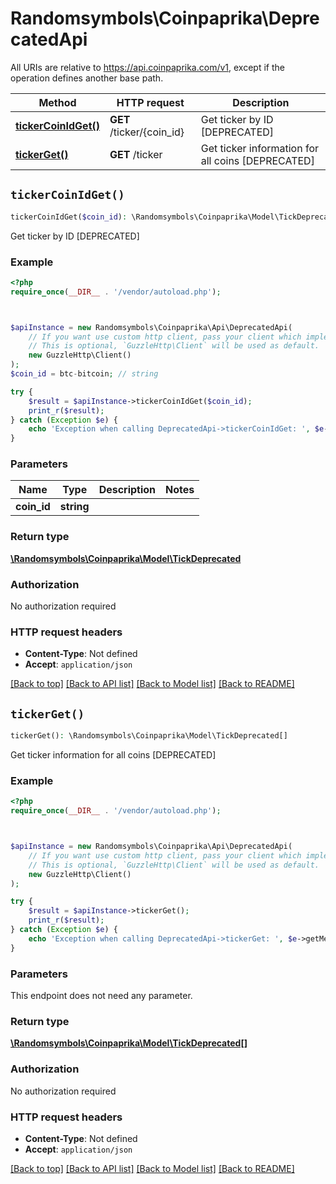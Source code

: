 # Randomsymbols\Coinpaprika\DeprecatedApi

All URIs are relative to https://api.coinpaprika.com/v1, except if the operation defines another base path.

| Method | HTTP request | Description |
| ------------- | ------------- | ------------- |
| [**tickerCoinIdGet()**](DeprecatedApi.md#tickerCoinIdGet) | **GET** /ticker/{coin_id} | Get ticker by ID [DEPRECATED] |
| [**tickerGet()**](DeprecatedApi.md#tickerGet) | **GET** /ticker | Get ticker information for all coins [DEPRECATED] |


## `tickerCoinIdGet()`

```php
tickerCoinIdGet($coin_id): \Randomsymbols\Coinpaprika\Model\TickDeprecated
```

Get ticker by ID [DEPRECATED]

### Example

```php
<?php
require_once(__DIR__ . '/vendor/autoload.php');



$apiInstance = new Randomsymbols\Coinpaprika\Api\DeprecatedApi(
    // If you want use custom http client, pass your client which implements `GuzzleHttp\ClientInterface`.
    // This is optional, `GuzzleHttp\Client` will be used as default.
    new GuzzleHttp\Client()
);
$coin_id = btc-bitcoin; // string

try {
    $result = $apiInstance->tickerCoinIdGet($coin_id);
    print_r($result);
} catch (Exception $e) {
    echo 'Exception when calling DeprecatedApi->tickerCoinIdGet: ', $e->getMessage(), PHP_EOL;
}
```

### Parameters

| Name | Type | Description  | Notes |
| ------------- | ------------- | ------------- | ------------- |
| **coin_id** | **string**|  | |

### Return type

[**\Randomsymbols\Coinpaprika\Model\TickDeprecated**](../Model/TickDeprecated.md)

### Authorization

No authorization required

### HTTP request headers

- **Content-Type**: Not defined
- **Accept**: `application/json`

[[Back to top]](#) [[Back to API list]](../../README.md#endpoints)
[[Back to Model list]](../../README.md#models)
[[Back to README]](../../README.md)

## `tickerGet()`

```php
tickerGet(): \Randomsymbols\Coinpaprika\Model\TickDeprecated[]
```

Get ticker information for all coins [DEPRECATED]

### Example

```php
<?php
require_once(__DIR__ . '/vendor/autoload.php');



$apiInstance = new Randomsymbols\Coinpaprika\Api\DeprecatedApi(
    // If you want use custom http client, pass your client which implements `GuzzleHttp\ClientInterface`.
    // This is optional, `GuzzleHttp\Client` will be used as default.
    new GuzzleHttp\Client()
);

try {
    $result = $apiInstance->tickerGet();
    print_r($result);
} catch (Exception $e) {
    echo 'Exception when calling DeprecatedApi->tickerGet: ', $e->getMessage(), PHP_EOL;
}
```

### Parameters

This endpoint does not need any parameter.

### Return type

[**\Randomsymbols\Coinpaprika\Model\TickDeprecated[]**](../Model/TickDeprecated.md)

### Authorization

No authorization required

### HTTP request headers

- **Content-Type**: Not defined
- **Accept**: `application/json`

[[Back to top]](#) [[Back to API list]](../../README.md#endpoints)
[[Back to Model list]](../../README.md#models)
[[Back to README]](../../README.md)
